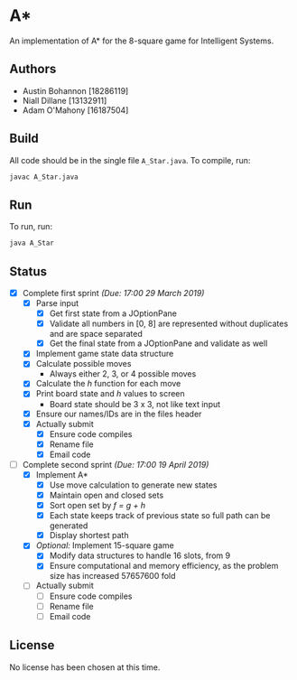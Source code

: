 # A*
An implementation of A* for the 8-square game for Intelligent Systems.

## Authors
* Austin Bohannon [18286119]
* Niall Dillane [13132911]
* Adam O'Mahony [16187504]

## Build
All code should be in the single file `A_Star.java`. To compile, run:
```bash
javac A_Star.java
```

## Run
To run, run:
```bash
java A_Star
```

## Status
- [x] Complete first sprint *(Due: 17:00 29 March 2019)*
  - [x] Parse input
    - [x] Get first state from a JOptionPane
    - [x] Validate all numbers in [0, 8] are represented without duplicates and are space separated
    - [x] Get the final state from a JOptionPane and validate as well
  - [x] Implement game state data structure
  - [x] Calculate possible moves
    * Always either 2, 3, or 4 possible moves
  - [x] Calculate the *h* function for each move
  - [x] Print board state and *h* values to screen
    * Board state should be 3 x 3, not like text input
  - [x] Ensure our names/IDs are in the files header
  - [x] Actually submit
    - [x] Ensure code compiles
    - [x] Rename file
    - [x] Email code
- [ ] Complete second sprint *(Due: 17:00 19 April 2019)*
  - [x] Implement A*
    - [x] Use move calculation to generate new states
    - [x] Maintain open and closed sets
    - [x] Sort open set by *f = g + h*
    - [x] Each state keeps track of previous state so full path can be generated
    - [x] Display shortest path
  - [x] *Optional:* Implement 15-square game
    - [x] Modify data structures to handle 16 slots, from 9
    - [x] Ensure computational and memory efficiency, as the problem size has increased 57657600 fold
  - [ ] Actually submit
    - [ ] Ensure code compiles
    - [ ] Rename file
    - [ ] Email code

## License
No license has been chosen at this time.
